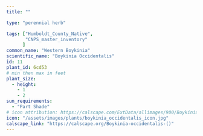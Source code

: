 ```yaml
---
title: ""

type: "perennial herb"

tags: ["Humboldt_County_Native",
       "CNPS_master_inventory"
      ]
common_name: "Western Boykinia"
scientific_name: "Boykinia Occidentalis"
id: 11
plant_id: 6cd53
# min then max in feet
plant_size:
  - height: 
    - 1
    - 2
sun_requirements:
  - "Part Shade"
# icon attribution: https://calscape.com/ExtData/allimages/900/Boykinia_occidentalis_900_53.jpg
icon: "/assets/images/plants/boykinia_occidentalis_icon.jpg"
calscape_link: "https://calscape.org/Boykinia-occidentalis-()"
---
```


